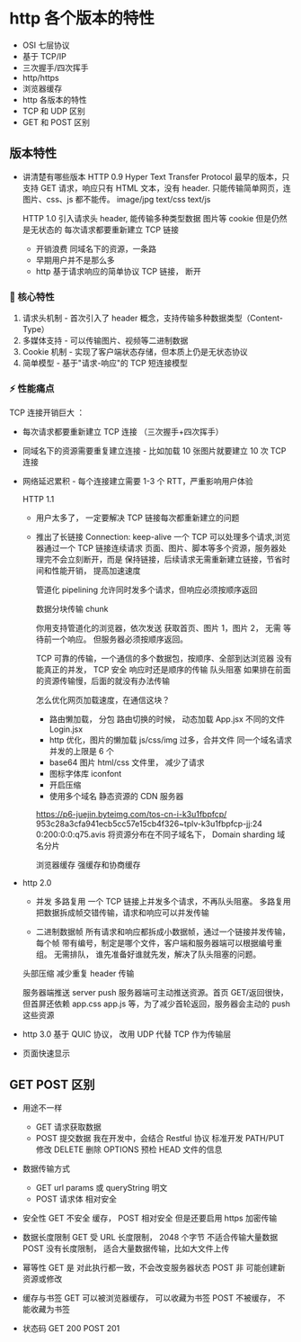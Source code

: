 # http 各个版本的特性

- OSI 七层协议
- 基于 TCP/IP
- 三次握手/四次挥手
- http/https
- 浏览器缓存
- http 各版本的特性
- TCP 和 UDP 区别
- GET 和 POST 区别

## 版本特性

- 讲清楚有哪些版本
  HTTP 0.9
  Hyper Text Transfer Protocol
  最早的版本，只支持 GET 请求，响应只有 HTML 文本，没有 header.
  只能传输简单网页，连图片、css、js 都不能传。
  image/jpg text/css text/js

  HTTP 1.0
  引入请求头 header, 能传输多种类型数据
  图片等
  cookie 但是仍然是无状态的
  每次请求都要重新建立 TCP 链接

  - 开销浪费 同域名下的资源，一条路
  - 早期用户并不是那么多
  - http 基于请求响应的简单协议 TCP 链接， 断开

### 🚀 核心特性

1.  请求头机制 - 首次引入了 header 概念，支持传输多种数据类型（Content-Type）
2.  多媒体支持 - 可以传输图片、视频等二进制数据
3.  Cookie 机制 - 实现了客户端状态存储，但本质上仍是无状态协议
4.  简单模型 - 基于"请求-响应"的 TCP 短连接模型

### ⚡ 性能痛点

TCP 连接开销巨大 ：

- 每次请求都要重新建立 TCP 连接 （三次握手+四次挥手）
- 同域名下的资源需要重复建立连接 - 比如加载 10 张图片就要建立 10 次 TCP 连接
- 网络延迟累积 - 每个连接建立需要 1-3 个 RTT，严重影响用户体验

  HTTP 1.1

  - 用户太多了， 一定要解决 TCP 链接每次都重新建立的问题
  - 推出了长链接
    Connection: keep-alive
    一个 TCP 可以处理多个请求,浏览器通过一个 TCP 链接连续请求
    页面、图片、脚本等多个资源，服务器处理完不会立刻断开，而是
    保持链接，后续请求无需重新建立链接，节省时间和性能开销，
    提高加速速度

    管道化 pipelining
    允许同时发多个请求，但响应必须按顺序返回

    数据分块传输 chunk

    你用支持管道化的浏览器，依次发送 获取首页、图片 1，图片 2， 无需
    等待前一个响应。 但服务器必须按顺序返回。

    TCP 可靠的传输，一个通信的多个数据包，按顺序、全部到达浏览器
    没有能真正的并发， TCP 安全 响应时还是顺序的传输
    队头阻塞 如果排在前面的资源传输慢，后面的就没有办法传输

    怎么优化网页加载速度，在通信这块？

    - 路由懒加载， 分包
      路由切换的时候， 动态加载
      App.jsx 不同的文件
      Login.jsx
    - http 优化，图片的懒加载
      js/css/img 过多，合并文件
      同一个域名请求并发的上限是 6 个
    - base64 图片 html/css 文件里， 减少了请求
    - 图标字体库 iconfont
    - 开启压缩
    - 使用多个域名 静态资源的 CDN 服务器

    https://p6-juejin.byteimg.com/tos-cn-i-k3u1fbpfcp/
    953c28a3cfa941ecb5cc57e15cb4f326~tplv-k3u1fbpfcp-jj:24
    0:200:0:0:q75.avis
    将资源分布在不同子域名下， Domain sharding 域名分片

    浏览器缓存 强缓存和协商缓存

- http 2.0

  - 并发 多路复用
    一个 TCP 链接上并发多个请求，不再队头阻塞。
    多路复用把数据拆成帧交错传输，请求和响应可以并发传输

  - 二进制数据帧
    所有请求和响应都拆成小数据帧，通过一个链接并发传输，每个帧
    带有编号，制定是哪个文件，客户端和服务器端可以根据编号重组。
    无需排队， 谁先准备好谁就先发，解决了队头阻塞的问题。

  头部压缩 减少重复 header 传输

  服务器端推送 server push
  服务器端可主动推送资源。首页 GET/返回很快，但首屏还依赖 app.css
  app.js 等，为了减少首轮返回，服务器会主动的 push 这些资源

- http 3.0
  基于 QUIC 协议， 改用 UDP 代替 TCP 作为传输层

- 页面快速显示

## GET POST 区别

- 用途不一样

  - GET 请求获取数据
  - POST 提交数据
    我在开发中，会结合 Restful 协议 标准开发
    PATH/PUT 修改 DELETE 删除
    OPTIONS 预检 HEAD 文件的信息

- 数据传输方式

  - GET url params 或 queryString 明文
  - POST 请求体 相对安全

- 安全性
  GET 不安全 缓存，
  POST 相对安全 但是还要启用 https 加密传输

- 数据长度限制
  GET 受 URL 长度限制， 2048 个字节 不适合传输大量数据
  POST 没有长度限制， 适合大量数据传输，比如大文件上传

- 幂等性
  GET 是 对此执行都一致，不会改变服务器状态
  POST 非 可能创建新资源或修改

- 缓存与书签
  GET 可以被浏览器缓存， 可以收藏为书签
  POST 不被缓存， 不能收藏为书签

- 状态码
  GET 200
  POST 201
